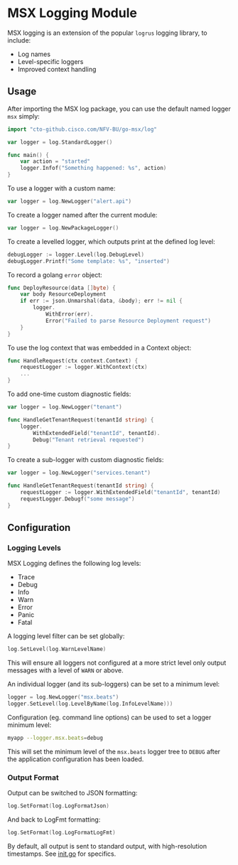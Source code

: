 # MSX Logging Module

MSX logging is an extension of the popular `logrus` logging library, to include:
- Log names
- Level-specific loggers
- Improved context handling

## Usage

After importing the MSX log package, you can use the default named logger `msx` simply:

```go
import "cto-github.cisco.com/NFV-BU/go-msx/log"

var logger = log.StandardLogger()

func main() {
    var action = "started"
    logger.Infof("Something happened: %s", action) 
}
```

To use a logger with a custom name:

```go
var logger = log.NewLogger("alert.api")
```

To create a logger named after the current module:

```go
var logger = log.NewPackageLogger()
```

To create a levelled logger, which outputs print at the defined log level:

```go
debugLogger := logger.Level(log.DebugLevel)
debugLogger.Printf("Some template: %s", "inserted")
```

To record a golang `error` object:

```go
func DeployResource(data []byte) {
    var body ResourceDeployment
    if err := json.Unmarshal(data, &body); err != nil {
        logger.
            WithError(err).
            Error("Failed to parse Resource Deployment request")
    }
}
```

To use the log context that was embedded in a Context object:

```go
func HandleRequest(ctx context.Context) {
    requestLogger := logger.WithContext(ctx)
    ...
}
```

To add one-time custom diagnostic fields:

```go
var logger = log.NewLogger("tenant")

func HandleGetTenantRequest(tenantId string) {
    logger.
        WithExtendedField("tenantId", tenantId).
        Debug("Tenant retrieval requested")
}
```

To create a sub-logger with custom diagnostic fields:

```go
var logger = log.NewLogger("services.tenant")

func HandleGetTenantRequest(tenantId string) {
    requestLogger := logger.WithExtendedField("tenantId", tenantId)
    requestLogger.Debugf("some message")
}
```

## Configuration

### Logging Levels

MSX Logging defines the following log levels:

- Trace
- Debug
- Info
- Warn
- Error
- Panic
- Fatal

A logging level filter can be set globally:

```go
log.SetLevel(log.WarnLevelName)
```

This will ensure all loggers not configured at a more strict level only output messages with a level of `WARN` or above.

An individual logger (and its sub-loggers) can be set to a minimum level:

```go
logger = log.NewLogger("msx.beats")
logger.SetLevel(log.LevelByName(log.InfoLevelName)))
```

Configuration (eg. command line options) can be used to set a logger minimum level:

```bash
myapp --logger.msx.beats=debug
```

This will set the minimum level of the `msx.beats` logger tree to `DEBUG` after
the application configuration has been loaded.

### Output Format

Output can be switched to JSON formatting:

```go
log.SetFormat(log.LogFormatJson)
```

And back to LogFmt formatting:

```go
log.SetFormat(log.LogFormatLogFmt)
```

By default, all output is sent to standard output, with high-resolution
timestamps. See [init.go](init.go) for specifics.
